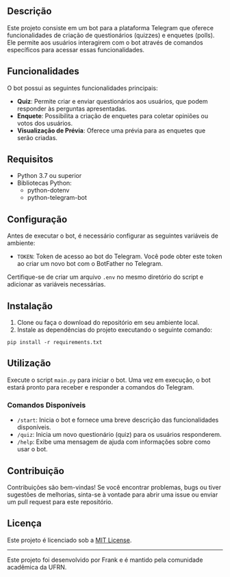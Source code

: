 ## Descrição
Este projeto consiste em um bot para a plataforma Telegram que oferece funcionalidades de criação de questionários (quizzes) e enquetes (polls). Ele permite aos usuários interagirem com o bot através de comandos específicos para acessar essas funcionalidades.

## Funcionalidades
O bot possui as seguintes funcionalidades principais:
- **Quiz**: Permite criar e enviar questionários aos usuários, que podem responder às perguntas apresentadas.
- **Enquete**: Possibilita a criação de enquetes para coletar opiniões ou votos dos usuários.
- **Visualização de Prévia**: Oferece uma prévia para as enquetes que serão criadas.

## Requisitos
- Python 3.7 ou superior
- Bibliotecas Python:
  - python-dotenv
  - python-telegram-bot

## Configuração
Antes de executar o bot, é necessário configurar as seguintes variáveis de ambiente:
- `TOKEN`: Token de acesso ao bot do Telegram. Você pode obter este token ao criar um novo bot com o BotFather no Telegram.

Certifique-se de criar um arquivo `.env` no mesmo diretório do script e adicionar as variáveis necessárias.

## Instalação
1. Clone ou faça o download do repositório em seu ambiente local.
2. Instale as dependências do projeto executando o seguinte comando:

```shell
pip install -r requirements.txt
```
## Utilização
Execute o script `main.py` para iniciar o bot. Uma vez em execução, o bot estará pronto para receber e responder a comandos do Telegram.

### Comandos Disponíveis
- `/start`: Inicia o bot e fornece uma breve descrição das funcionalidades disponíveis.
- `/quiz`: Inicia um novo questionário (quiz) para os usuários responderem.
- `/help`: Exibe uma mensagem de ajuda com informações sobre como usar o bot.

## Contribuição
Contribuições são bem-vindas! Se você encontrar problemas, bugs ou tiver sugestões de melhorias, sinta-se à vontade para abrir uma issue ou enviar um pull request para este repositório.

## Licença
Este projeto é licenciado sob a [MIT License](LICENSE).

---

Este projeto foi desenvolvido por Frank e é mantido pela comunidade acadêmica da UFRN.
